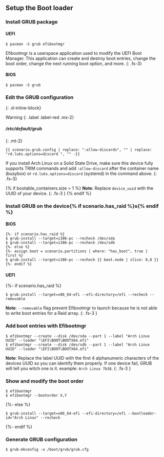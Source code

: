 ## Setup the Boot loader

### Install GRUB package

#### UEFI
```
$ pacman -S grub efibootmgr
```

Efibootmgr is a userspace application used to modify the UEFI Boot Manager. This application can create and destroy boot entries, change the boot order, change the next running boot option, and more.
{: .fs-3}

#### BIOS
```
$ pacman -S grub
```

### Edit the GRUB configuration
{: .d-inline-block}

Warning
{: .label .label-red .mx-2}

##### /etc/default/grub
{: .mt-2}

```
{{ scenario.grub.config | replace: ":allow-discards", "" | replace: "rd.luks.options=discard ", "" -}}
```

If you install Arch Linux on a Solid State Drive, make sure this device fully supports TRIM commands and add `:allow-discard` after the container name (busybox) or `rd.luks.options=discard` (systemd) in the command above.
{: .fs-3}

{% if bootable_containers.size > 1 %}
**Note**: Replace `device_uuid` with the UUID of your device.
{: .fs-3 }
{% endif %}

### Install GRUB on the device{% if scenario.has_raid %}s{% endif %}

#### BIOS

```
{%- if scenario.has_raid %}
$ grub-install --target=i386-pc --recheck /dev/sda
$ grub-install --target=i386-pc --recheck /dev/sdb
{%- else %}
{%- assign boot = scenario.partitions | where: "has_boot", true | first %}
$ grub-install --target=i386-pc --recheck {{ boot.node | slice: 0,8 }}
{%- endif %}
```

#### UEFI

{%- if scenario.has_raid %}
```
$ grub-install --target=x86_64-efi --efi-directory=/efi --recheck --removable
```

**Note**: `--removable` flag prevent Efibootmgr to launch because he is not able to write boot entries for a Raid array.
{: .fs-3 }

### Add boot entries with Efibootmgr

```
$ efibootmgr --create --disk /dev/sda --part 1 --label "Arch Linux UUID" --loader "\EFI\BOOT\BOOTX64.efi"
$ efibootmgr --create --disk /dev/sdb --part 1 --label "Arch Linux UUID" --loader "\EFI\BOOT\BOOTX64.efi"
```

**Note**: Replace the label UUID with the first 4 alphanumeric characters of the devices UUID so you can identify them properly. If one device fail, GRUB will tell you witch one is it. example: `Arch Linux 7b38`.
{: .fs-3 }

### Show and modify the boot order

```
$ efibootmgr
$ efibootmgr --bootorder X,Y
```
{%- else %}
```
$ grub-install --target=x86_64-efi --efi-directory=/efi --bootloader-id="Arch Linux" --recheck
```
{%- endif %}

### Generate GRUB configuration

```
$ grub-mkconfig -o /boot/grub/grub.cfg
```
